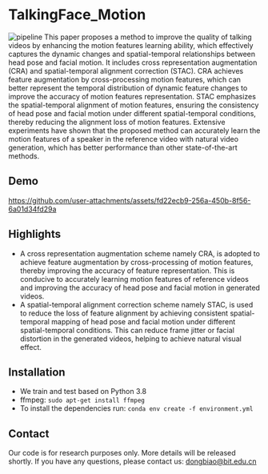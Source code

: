# TalkingFace_Motion
![pipeline](https://github.com/user-attachments/assets/9874b985-1b8f-49dd-b2b7-7ba43fe654db)
This paper proposes a method to improve the quality of talking videos by enhancing the motion features learning ability, which effectively captures the dynamic changes and spatial-temporal relationships between head pose and facial motion.
It includes cross representation augmentation (CRA) and spatial-temporal alignment correction (STAC). CRA achieves feature augmentation by cross-processing motion features, which can better represent the temporal distribution of dynamic feature changes to improve the accuracy of motion features representation. STAC emphasizes the spatial-temporal alignment of motion features, ensuring the consistency of head pose and facial motion under different spatial-temporal conditions, thereby reducing the alignment loss of motion features. Extensive experiments have shown that the proposed method can accurately learn the motion features of a speaker in the reference video with natural video generation, which has better performance than other state-of-the-art methods.

## **Demo**
https://github.com/user-attachments/assets/fd22ecb9-256a-450b-8f56-6a01d34fd29a

## **Highlights**
-  A cross representation augmentation scheme namely CRA, is adopted to achieve feature augmentation by cross-processing of motion features, thereby improving the accuracy of feature representation. This is conducive to accurately learning motion features of reference videos and improving the accuracy of head pose and facial motion in generated videos.
-  A spatial-temporal alignment correction scheme namely STAC, is used to reduce the loss of feature alignment by achieving consistent spatial-temporal mapping of head pose and facial motion under different spatial-temporal conditions. This can reduce frame jitter or facial distortion in the generated videos, helping to achieve natural visual effect.

## **Installation**
-  We train and test based on Python 3.8
-  ffmpeg: ```sudo apt-get install ffmpeg```
-  To install the dependencies run: ```conda env create -f environment.yml```


## **Contact**
Our code is for research purposes only. More details will be released shortly. If you have any questions, please contact us: dongbiao@bit.edu.cn
